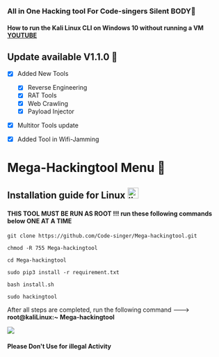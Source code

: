 ### All in One Hacking tool For Code-singers Silent BODY🥇


#### How to run the Kali Linux CLI on Windows 10 without running a VM [YOUTUBE](https://youtu.be/BsFhpIDcd9I)

## Update available V1.1.0 🚀 
- [x] Added New Tools 
    - [x] Reverse Engineering
    - [x] RAT Tools
    - [x] Web Crawling 
    - [x] Payload Injector
- [x] Multitor Tools update
- [X] Added Tool in Wifi-Jamming


# Mega-Hackingtool Menu 🧰


## Installation guide for Linux <img src="https://konpa.github.io/devicon/devicon.git/icons/linux/linux-original.svg" alt="linux" width="25" height="25"/></p><p align="center">

#### THIS TOOL MUST BE RUN AS ROOT !!! run these following commands below ONE AT A TIME 

    git clone https://github.com/Code-singer/Mega-hackingtool.git
    
    chmod -R 755 Mega-hackingtool  
    
    cd Mega-hackingtool
    
    sudo pip3 install -r requirement.txt
    
    bash install.sh
    
    sudo hackingtool

After all steps are completed, run the following command ---> **root@kaliLinux:~** **Mega-hackingtool**



<img src ="https://img.shields.io/badge/Important-notice-red" />
<h4>Please Don't Use for illegal Activity</h4>


